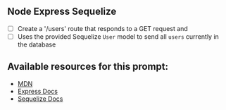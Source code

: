 ## Node Express Sequelize
* [ ] Create a '/users' route that responds to a GET request and
* [ ] Uses the provided Sequelize `User` model to send all `users` currently in the database

## Available resources for this prompt:
* [MDN](https://developer.mozilla.org)
* [Express Docs](https://expressjs.com)
* [Sequelize Docs](http://docs.sequelizejs.com)
